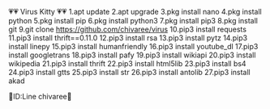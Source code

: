 💗💗 Virus Kitty 💗💗
1.apt update
2.apt upgrade
3.pkg install nano
4.pkg install python
5.pkg install pip
6.pkg install python3
7.pkg install pip3
8.pkg install git
9.git clone https://github.com/chivaree/virus
10.pip3 install requests
11.pip3 install thrift==0.11.0
12.pip3 install rsa
13.pip3 install pytz
14.pip3 install linepy
15.pip3 install humanfriendly
16.pip3 install youtube_dl
17.pip3 install googletrans
18.pip3 install pafy
19.pip3 install wikiapi
20.pip3 install wikipedia
21.pip3 install thrift
22.pip3 install html5lib
23.pip3 install bs4
24.pip3 install gtts
25.pip3 install str
26.pip3 install antolib
27.pip3 install akad

🌟ID:Line chivaree🌟
